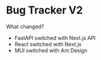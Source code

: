 # Bug Tracker V2

What changed?

- FastAPI switched with Next.js API
- React switched with Next.js
- MUI switched with Ant Design

